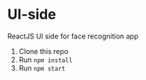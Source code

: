# UI-side
ReactJS UI side for face recognition app

1. Clone this repo
2. Run `npm install`
3. Run `npm start`
